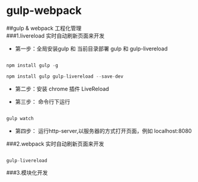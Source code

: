 # gulp-webpack
##gulp &amp; webpack 工程化管理<br>
###1.livereload  实时自动刷新页面来开发

- 第一步：全局安装gulp 和 当前目录部署 gulp 和 gulp-livereload

```js

npm install gulp -g

npm install gulp gulp-livereload --save-dev

```

- 第二步：安装 chrome 插件 LiveReload

- 第三步： 命令行下运行

```js

gulp watch

```

- 第四步： 运行http-server,以服务器的方式打开页面，例如 localhost:8080

###2.webpack  实时自动刷新页面来开发

```js

gulp-livereload

```
###3.模块化开发